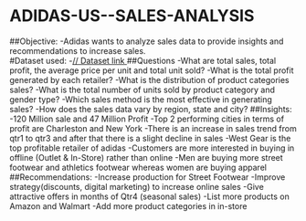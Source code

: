 # ADIDAS-US--SALES-ANALYSIS
##Objective:
-Adidas wants to analyze sales data to provide insights and recommendations to increase sales.  
#Dataset used:
-<a href="https://github.com/SahasraKalwa/ADIDAS-US--SALES-ANALYSIS/blob/main/Adidas_Sales_PracticeSet-5_dataset.xlsx">// Dataset link </a>
##Questions
-What are total sales, total profit, the average price per unit and total unit sold?
-What is the total profit generated by each retailer?
-What is the distribution of product categories sales?
-What is the total number of units sold by product category and gender type?
-Which sales method is the most effective in generating sales?
-How does the sales data vary by region, state and city?
##Insights:
-120 Million sale and 47 Million Profit
-Top 2 performing cities in terms of profit are Charleston and New York
-There is an increase in sales trend from qtr1 to qtr3 and after that there is a slight decline in sales
-West Gear is the top profitable retailer of adidas
-Customers are more interested in buying in offline (Outlet & In-Store) rather than online
-Men are buying more street footwear and athletics footwear whereas women are buying apparel
##Recommendations:
-Increase production for Street Footwear
-Improve strategy(discounts, digital marketing) to increase online sales
-Give attractive offers in months of Qtr4 (seasonal sales)
-List more products on Amazon and Walmart
-Add more product categories in in-store
